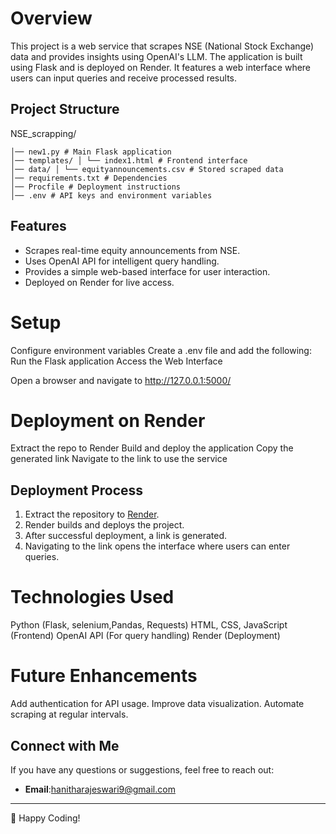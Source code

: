 # Overview

This project is a web service that scrapes NSE (National Stock Exchange) data and provides insights using OpenAI's LLM. The application is built using Flask and is deployed on Render. It features a web interface where users can input queries and receive processed results.

## Project Structure

NSE_scrapping/
```
│── new1.py # Main Flask application
│── templates/ │ └── index1.html # Frontend interface
│── data/ │ └── equityannouncements.csv # Stored scraped data
│── requirements.txt # Dependencies
│── Procfile # Deployment instructions
│── .env # API keys and environment variables
```

## Features

- Scrapes real-time equity announcements from NSE.
- Uses OpenAI API for intelligent query handling.
- Provides a simple web-based interface for user interaction.
- Deployed on Render for live access.

   
# Setup

Configure environment variables
Create a .env file and add the following:
Run the Flask application
Access the Web Interface

Open a browser and navigate to http://127.0.0.1:5000/

# Deployment on Render

Extract the repo to Render
Build and deploy the application
Copy the generated link
Navigate to the link to use the service

## Deployment Process

1. Extract the repository to [Render](https://render.com/).
2. Render builds and deploys the project.
3. After successful deployment, a link is generated.
4. Navigating to the link opens the interface where users can enter queries.

# Technologies Used

Python (Flask, selenium,Pandas, Requests)
HTML, CSS, JavaScript (Frontend)
OpenAI API (For query handling)
Render (Deployment)

# Future Enhancements
Add authentication for API usage.
Improve data visualization.
Automate scraping at regular intervals.

## Connect with Me

If you have any questions or suggestions, feel free to reach out:

- **Email**:hanitharajeswari9@gmail.com

---


🚀 Happy Coding!
